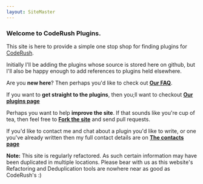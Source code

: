 ```yaml
---
layout: SiteMaster
---
```

### Welcome to CodeRush Plugins.
This site is here to provide a simple one stop shop for finding plugins for [CodeRush](http://devexpress.com/CodeRush).

Initially I'll be adding the plugins whose source is stored here on github, but I'll also be happy enough to add references to plugins held elsewhere.

Are you **new here**? Then perhaps you'd like to check out [**Our FAQ**](./FAQ.html). 

If you want to **get straight to the plugins**, then you;ll want to checkout [**Our plugins page**](./Plugins.html) 

Perhaps you want to help **improve the site**. If that sounds like you're cup of tea, then feel free to [**Fork the site**](https://github.com/RoryBecker/CodeRushPlugins) and send pull requests. 

If you'd like to contact me and chat about a plugin you'd like to write, or one you've already written then my full contact details are on [**The contacts page**](./Contact.html)

**Note:** 
This site is regularly refactored. As such certain information may have been duplicated in multiple locations.
Please bear with us as this website's Refactoring and Deduplication tools are nowhere near as good as CodeRush's :)

